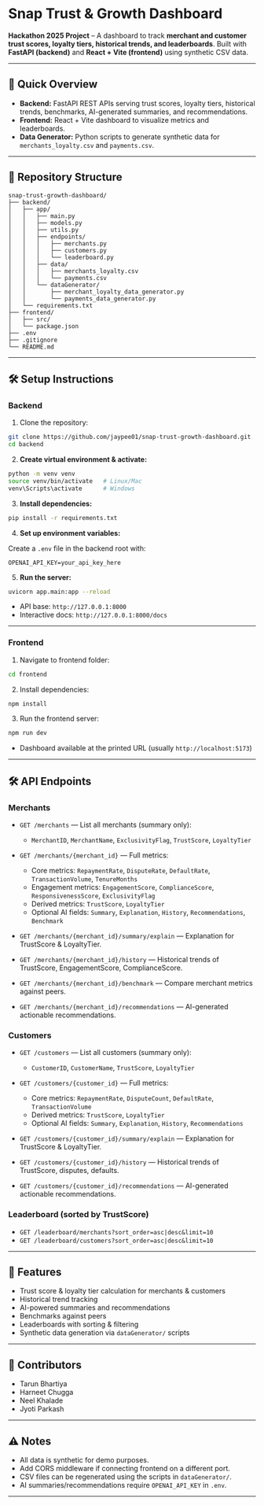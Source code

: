# Snap Trust & Growth Dashboard

**Hackathon 2025 Project** – A dashboard to track **merchant and customer trust scores, loyalty tiers, historical trends, and leaderboards**. Built with **FastAPI (backend)** and **React + Vite (frontend)** using synthetic CSV data.

---

## 🚀 Quick Overview

* **Backend:** FastAPI REST APIs serving trust scores, loyalty tiers, historical trends, benchmarks, AI-generated summaries, and recommendations.
* **Frontend:** React + Vite dashboard to visualize metrics and leaderboards.
* **Data Generator:** Python scripts to generate synthetic data for `merchants_loyalty.csv` and `payments.csv`.

---

## 📁 Repository Structure

```
snap-trust-growth-dashboard/
├── backend/
│   ├── app/
│   │   ├── main.py
│   │   ├── models.py
│   │   ├── utils.py
│   │   ├── endpoints/
│   │   │   ├── merchants.py
│   │   │   ├── customers.py
│   │   │   └── leaderboard.py
│   │   ├── data/
│   │   │   ├── merchants_loyalty.csv
│   │   │   └── payments.csv
│   │   └── dataGenerator/
│   │       ├── merchant_loyalty_data_generator.py
│   │       └── payments_data_generator.py
│   └── requirements.txt
├── frontend/
│   ├── src/
│   └── package.json
├── .env
├── .gitignore
└── README.md
```

---

## 🛠️ Setup Instructions

### Backend

1. Clone the repository:

```bash
git clone https://github.com/jaypee01/snap-trust-growth-dashboard.git
cd backend
```

2. **Create virtual environment & activate:**

```bash
python -m venv venv
source venv/bin/activate   # Linux/Mac
venv\Scripts\activate      # Windows
```

3. **Install dependencies:**

```bash
pip install -r requirements.txt
```

4. **Set up environment variables:**

Create a `.env` file in the backend root with:

```
OPENAI_API_KEY=your_api_key_here
```

5. **Run the server:**

```bash
uvicorn app.main:app --reload
```

* API base: `http://127.0.0.1:8000`
* Interactive docs: `http://127.0.0.1:8000/docs`

---

### Frontend

1. Navigate to frontend folder:

```bash
cd frontend
```

2. Install dependencies:

```bash
npm install
```

3. Run the frontend server:

```bash
npm run dev
```

* Dashboard available at the printed URL (usually `http://localhost:5173`)

---

## 🛠️ API Endpoints

### Merchants

* `GET /merchants` — List all merchants (summary only):

  * `MerchantID`, `MerchantName`, `ExclusivityFlag`, `TrustScore`, `LoyaltyTier`

* `GET /merchants/{merchant_id}` — Full metrics:

  * Core metrics: `RepaymentRate`, `DisputeRate`, `DefaultRate`, `TransactionVolume`, `TenureMonths`
  * Engagement metrics: `EngagementScore`, `ComplianceScore`, `ResponsivenessScore`, `ExclusivityFlag`
  * Derived metrics: `TrustScore`, `LoyaltyTier`
  * Optional AI fields: `Summary`, `Explanation`, `History`, `Recommendations`, `Benchmark`

* `GET /merchants/{merchant_id}/summary/explain` — Explanation for TrustScore & LoyaltyTier.

* `GET /merchants/{merchant_id}/history` — Historical trends of TrustScore, EngagementScore, ComplianceScore.

* `GET /merchants/{merchant_id}/benchmark` — Compare merchant metrics against peers.

* `GET /merchants/{merchant_id}/recommendations` — AI-generated actionable recommendations.

### Customers

* `GET /customers` — List all customers (summary only):

  * `CustomerID`, `CustomerName`, `TrustScore`, `LoyaltyTier`

* `GET /customers/{customer_id}` — Full metrics:

  * Core metrics: `RepaymentRate`, `DisputeCount`, `DefaultRate`, `TransactionVolume`
  * Derived metrics: `TrustScore`, `LoyaltyTier`
  * Optional AI fields: `Summary`, `Explanation`, `History`, `Recommendations`

* `GET /customers/{customer_id}/summary/explain` — Explanation for TrustScore & LoyaltyTier.

* `GET /customers/{customer_id}/history` — Historical trends of TrustScore, disputes, defaults.

* `GET /customers/{customer_id}/recommendations` — AI-generated actionable recommendations.

### Leaderboard (sorted by TrustScore)

* `GET /leaderboard/merchants?sort_order=asc|desc&limit=10`
* `GET /leaderboard/customers?sort_order=asc|desc&limit=10`

---

## 🎯 Features

* Trust score & loyalty tier calculation for merchants & customers
* Historical trend tracking
* AI-powered summaries and recommendations
* Benchmarks against peers
* Leaderboards with sorting & filtering
* Synthetic data generation via `dataGenerator/` scripts

---

## 👥 Contributors

* Tarun Bhartiya
* Harneet Chugga
* Neel Khalade
* Jyoti Parkash

---

## ⚠️ Notes

* All data is synthetic for demo purposes.
* Add CORS middleware if connecting frontend on a different port.
* CSV files can be regenerated using the scripts in `dataGenerator/`.
* AI summaries/recommendations require `OPENAI_API_KEY` in `.env`.

---
